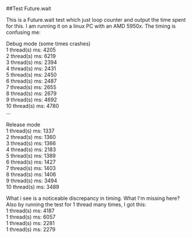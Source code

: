 ##Test Future.wait

This is a Future.wait test which just loop counter and output the time spent for this.
I am running it on a linux PC with an AMD 5950x. The timing is confusing me:<br/>

Debug mode (some times crashes)<br/>
1 thread(s) ms: 4205<br/>
2 thread(s) ms: 6219<br/>
3 thread(s) ms: 2394<br/>
4 thread(s) ms: 2431<br/>
5 thread(s) ms: 2450<br/>
6 thread(s) ms: 2487<br/>
7 thread(s) ms: 2655<br/>
8 thread(s) ms: 2679<br/>
9 thread(s) ms: 4692<br/>
10 thread(s) ms: 4780<br/>
...<br/>
<br/>
Release mode<br/>
1 thread(s) ms: 1337<br/>
2 thread(s) ms: 1360<br/>
3 thread(s) ms: 1366<br/>
4 thread(s) ms: 2183<br/>
5 thread(s) ms: 1389<br/>
6 thread(s) ms: 1427<br/>
7 thread(s) ms: 1403<br/>
8 thread(s) ms: 1406<br/>
9 thread(s) ms: 3494<br/>
10 thread(s) ms: 3489<br/>


What i see is a noticeable discrepancy in timing. What I'm missing here?
Also by running the test for 1 thread many times, I got this:<br/>
1 thread(s) ms: 4187<br/>
1 thread(s) ms: 6057<br/>
1 thread(s) ms: 2281<br/>
1 thread(s) ms: 2279<br/>
